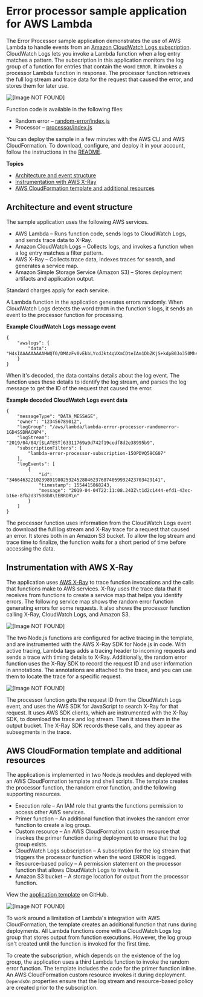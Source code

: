 # Error processor sample application for AWS Lambda<a name="samples-errorprocessor"></a>

The Error Processor sample application demonstrates the use of AWS Lambda to handle events from an [Amazon CloudWatch Logs subscription](services-cloudwatchlogs.md)\. CloudWatch Logs lets you invoke a Lambda function when a log entry matches a pattern\. The subscription in this application monitors the log group of a function for entries that contain the word `ERROR`\. It invokes a processor Lambda function in response\. The processor function retrieves the full log stream and trace data for the request that caused the error, and stores them for later use\.

![\[Image NOT FOUND\]](http://docs.aws.amazon.com/lambda/latest/dg/images/sample-errorprocessor.png)

Function code is available in the following files:
+ Random error – [random\-error/index\.js](https://github.com/awsdocs/aws-lambda-developer-guide/tree/main/sample-apps/error-processor/random-error/index.js)
+ Processor – [processor/index\.js](https://github.com/awsdocs/aws-lambda-developer-guide/tree/main/sample-apps/error-processor/processor/index.js)

You can deploy the sample in a few minutes with the AWS CLI and AWS CloudFormation\. To download, configure, and deploy it in your account, follow the instructions in the [README](https://github.com/awsdocs/aws-lambda-developer-guide/tree/main/sample-apps/error-processor)\.

**Topics**
+ [Architecture and event structure](#sample-errorprocessor-architecture)
+ [Instrumentation with AWS X\-Ray](#sample-errorprocessor-instrumentation)
+ [AWS CloudFormation template and additional resources](#sample-errorprocessor-template)

## Architecture and event structure<a name="sample-errorprocessor-architecture"></a>

The sample application uses the following AWS services\.
+ AWS Lambda – Runs function code, sends logs to CloudWatch Logs, and sends trace data to X\-Ray\.
+ Amazon CloudWatch Logs – Collects logs, and invokes a function when a log entry matches a filter pattern\.
+ AWS X\-Ray – Collects trace data, indexes traces for search, and generates a service map\.
+ Amazon Simple Storage Service \(Amazon S3\) – Stores deployment artifacts and application output\.

Standard charges apply for each service\.

A Lambda function in the application generates errors randomly\. When CloudWatch Logs detects the word `ERROR` in the function's logs, it sends an event to the processor function for processing\.

**Example CloudWatch Logs message event**  

```
{
    "awslogs": {
        "data": "H4sIAAAAAAAAAHWQT0/DMAzFv0vEkbLYcdJkt4qVXmCDteIAm1DbZKjS+kdpB0Jo350MhsQFyVLsZ+unl/fJWjeO5asrPgbH5..."
    }
}
```

When it's decoded, the data contains details about the log event\. The function uses these details to identify the log stream, and parses the log message to get the ID of the request that caused the error\.

**Example decoded CloudWatch Logs event data**  

```
{
    "messageType": "DATA_MESSAGE",
    "owner": "123456789012",
    "logGroup": "/aws/lambda/lambda-error-processor-randomerror-1GD4SSDNACNP4",
    "logStream": "2019/04/04/[$LATEST]63311769a9d742f19cedf8d2e38995b9",
    "subscriptionFilters": [
        "lambda-error-processor-subscription-15OPDVQ59CG07"
    ],
    "logEvents": [
        {
            "id": "34664632210239891980253245280462376874059932423703429141",
            "timestamp": 1554415868243,
            "message": "2019-04-04T22:11:08.243Z\t1d2c1444-efd1-43ec-b16e-8fb2d37508b8\tERROR\n"
        }
    ]
}
```

The processor function uses information from the CloudWatch Logs event to download the full log stream and X\-Ray trace for a request that caused an error\. It stores both in an Amazon S3 bucket\. To allow the log stream and trace time to finalize, the function waits for a short period of time before accessing the data\.

## Instrumentation with AWS X\-Ray<a name="sample-errorprocessor-instrumentation"></a>

The application uses [AWS X\-Ray](services-xray.md) to trace function invocations and the calls that functions make to AWS services\. X\-Ray uses the trace data that it receives from functions to create a service map that helps you identify errors\. The following service map shows the random error function generating errors for some requests\. It also shows the processor function calling X\-Ray, CloudWatch Logs, and Amazon S3\.

![\[Image NOT FOUND\]](http://docs.aws.amazon.com/lambda/latest/dg/images/sample-errorprocessor-servicemap.png)

The two Node\.js functions are configured for active tracing in the template, and are instrumented with the AWS X\-Ray SDK for Node\.js in code\. With active tracing, Lambda tags adds a tracing header to incoming requests and sends a trace with timing details to X\-Ray\. Additionally, the random error function uses the X\-Ray SDK to record the request ID and user information in annotations\. The annotations are attached to the trace, and you can use them to locate the trace for a specific request\.

![\[Image NOT FOUND\]](http://docs.aws.amazon.com/lambda/latest/dg/images/sample-errorprocessor-trace.png)

The processor function gets the request ID from the CloudWatch Logs event, and uses the AWS SDK for JavaScript to search X\-Ray for that request\. It uses AWS SDK clients, which are instrumented with the X\-Ray SDK, to download the trace and log stream\. Then it stores them in the output bucket\. The X\-Ray SDK records these calls, and they appear as subsegments in the trace\.

## AWS CloudFormation template and additional resources<a name="sample-errorprocessor-template"></a>

The application is implemented in two Node\.js modules and deployed with an AWS CloudFormation template and shell scripts\. The template creates the processor function, the random error function, and the following supporting resources\.
+ Execution role – An IAM role that grants the functions permission to access other AWS services\.
+ Primer function – An additional function that invokes the random error function to create a log group\.
+ Custom resource – An AWS CloudFormation custom resource that invokes the primer function during deployment to ensure that the log group exists\.
+ CloudWatch Logs subscription – A subscription for the log stream that triggers the processor function when the word ERROR is logged\.
+ Resource\-based policy – A permission statement on the processor function that allows CloudWatch Logs to invoke it\.
+ Amazon S3 bucket – A storage location for output from the processor function\.

View the [application template](https://github.com/awsdocs/aws-lambda-developer-guide/tree/main/sample-apps/error-processor/template.yml) on GitHub\.

![\[Image NOT FOUND\]](http://docs.aws.amazon.com/lambda/latest/dg/images/sample-errorprocessor-stack.png)

To work around a limitation of Lambda's integration with AWS CloudFormation, the template creates an additional function that runs during deployments\. All Lambda functions come with a CloudWatch Logs log group that stores output from function executions\. However, the log group isn't created until the function is invoked for the first time\.

To create the subscription, which depends on the existence of the log group, the application uses a third Lambda function to invoke the random error function\. The template includes the code for the primer function inline\. An AWS CloudFormation custom resource invokes it during deployment\. `DependsOn` properties ensure that the log stream and resource\-based policy are created prior to the subscription\.